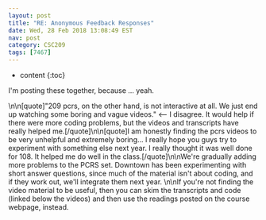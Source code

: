 ```yaml
---
layout: post
title: "RE: Anonymous Feedback Responses"
date: Wed, 28 Feb 2018 13:08:49 EST
nav: post
category: CSC209
tags: [7467]
---
```


* content
{:toc}

I'm posting these together, because ... yeah.
<!-- more -->
<p>\n\n[quote]"209 pcrs, on the other hand, is not interactive at all. We just end up watching some boring and vague videos." <-- I disagree. It would help if there were more coding problems, but the videos and transcripts have really helped me.[/quote]\n\n[quote]I am honestly finding the pcrs videos to be very unhelpful and extremely boring... I really hope you guys try to experiment with something else next year. I really thought it was well done for 108. It helped me do well in the class.[/quote]\n\nWe're gradually adding more problems to the PCRS set. Downtown has been experimenting with short answer questions, since much of the material isn't about coding, and if they work out, we'll integrate them next year.  \n\nIf you're not finding the video material to be useful, then you can skim the transcripts and code (linked below the videos) and then use the readings posted on the course webpage, instead.</p>
